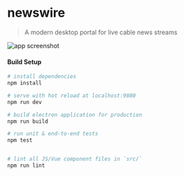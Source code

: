 # newswire

> A modern desktop portal for live cable news streams

![app screenshot](https://github.com/pi-mont/newswire-desktop/blob/master/screen.png?raw=true)

#### Build Setup

``` bash
# install dependencies
npm install

# serve with hot reload at localhost:9080
npm run dev

# build electron application for production
npm run build

# run unit & end-to-end tests
npm test


# lint all JS/Vue component files in `src/`
npm run lint

```
